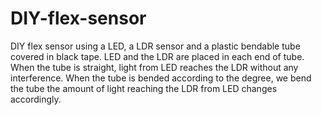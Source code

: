 # DIY-flex-sensor
DIY flex sensor using a LED, a LDR sensor and a plastic 
bendable tube covered in black tape. LED and the LDR are placed in each end of tube. When the tube 
is straight, light from LED reaches the LDR without any interference. When the tube is bended 
according to the degree, we bend the tube the amount of light reaching the LDR from LED changes 
accordingly.
